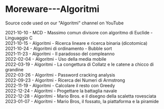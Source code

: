 # Moreware---Algoritmi
Source code used on our "Algoritmi" channel on YouTube

2021-10-10 - MCD - Massimo comun divisore con algoritmo di Euclide - Linguaggio C<br />
2021-10-15 - Algoritmi - Ricerca lineare e ricerca binaria (dicotomica)<br />
2021-10-24 - Algoritmi di ordinamento - Bubble sort<br />
2021-11-23 - Algoritmi - Il paradosso del compleanno <br />
2022-02-04 - Algoritmi - Uso della media mobile <br />
2022-03-19 - Algoritmi - La congettura di Collatz e le catene a chicco di grandine </br>
2022-03-26 - Algoritmi - Password cracking analysis</br>
2022-09-23 - Algoritmi - Ricerca dei Numeri di Armstrong<br />
2022-11-19 - Algoritmi - Calcolare il resto con Greedy<br />
2022-12-24 - Algoritmi - Progettare la battaglia navale<br />
2022-12-28 - Algoritmi - Mario Bros. e il disegno della scaletta rovesciata <br />
2023-01-07 - Algoritmi - Mario Bros, il fossato, la piattaforma e la piramide <br />
